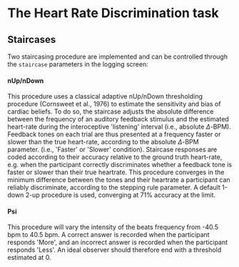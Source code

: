 The Heart Rate Discrimination task
==================================

Staircases
----------

Two staircasing procedure are implemented and can be controlled through the `staircase` parameters in the logging screen:

#### nUp/nDown

This procedure uses a classical adaptive nUp/nDown thresholding procedure (Cornsweet et al., 1976) to estimate the sensitivity and bias of cardiac beliefs. To do so, the staircase adjusts the absolute difference between the frequency of an auditory feedback stimulus and the estimated heart-rate during the interoceptive 'listening' interval (i.e., absolute $\Delta$-BPM). Feedback tones on each trial are thus presented at a frequency faster or slower than the true heart-rate, according to the absolute $\Delta$-BPM parameter. (i.e., 'Faster' or 'Slower' condition). Staircase responses are coded according to their accuracy relative to the ground truth heart-rate, e.g. when the participant correctly discriminates whether a feedback tone is faster or slower than their true heartrate. This procedure converges in the minimum difference between the tones and their heartrate a participant can reliably discriminate, according to the stepping rule parameter. A default 1-down 2-up procedure is used, converging at 71% accuracy at the limit.

#### Psi

This procedure will vary the intensity of the beats frequency from -40.5 bpm to 40.5 bpm. A correct answer is recorded when the participant responds 'More', and an incorrect answer is recorded when the participant responds 'Less'. An ideal observer should therefore end with a threshold estimated at 0.
